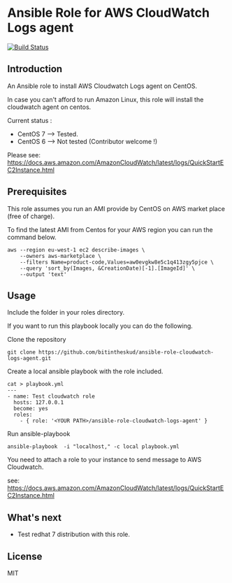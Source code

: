 # Ansible Role for AWS CloudWatch Logs agent

[![Build Status](https://travis-ci.org/bitintheskud/ansible-role-cloudwatch-logs-agent.svg?branch=master)](https://travis-ci.org/bitintheskud/ansible-role-cloudwatch-logs-agent)

## Introduction

An Ansible role to install AWS Cloudwatch Logs agent on CentOS.

In case you can't afford to run Amazon Linux, this role will install the cloudwatch agent on centos.

Current status :

  -  CentOS 7 --> Tested.
  -  CentOS 6 --> Not tested (Contributor welcome !)

Please see: https://docs.aws.amazon.com/AmazonCloudWatch/latest/logs/QuickStartEC2Instance.html

## Prerequisites

This role assumes you run an AMI provide by CentOS on AWS market place (free of charge).

To find the latest AMI from Centos for your AWS region you can run the command below.

```
aws --region eu-west-1 ec2 describe-images \
    --owners aws-marketplace \
    --filters Name=product-code,Values=aw0evgkw8e5c1q413zgy5pjce \
    --query 'sort_by(Images, &CreationDate)[-1].[ImageId]' \
    --output 'text'
```

## Usage

Include the folder in your roles directory. 

If you want to run this playbook locally you can do the following.

Clone the repository

```shell
git clone https://github.com/bitintheskud/ansible-role-cloudwatch-logs-agent.git
```
Create a local ansible playbook with the role included. 

```Shell
cat > playbook.yml
---
- name: Test cloudwatch role
  hosts: 127.0.0.1
  become: yes
  roles:
    - { role: '<YOUR PATH>/ansible-role-cloudwatch-logs-agent' }
```

Run ansible-playbook

```shell
ansible-playbook  -i "localhost," -c local playbook.yml
```

You need to attach a role to your instance to send message to AWS Cloudwatch. 

see: https://docs.aws.amazon.com/AmazonCloudWatch/latest/logs/QuickStartEC2Instance.html


## What's next 

- Test redhat 7 distribution with this role. 


## License

MIT
